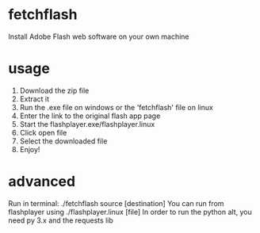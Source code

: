 # fetchflash
Install Adobe Flash web software on your own machine

# usage
1. Download the zip file
2. Extract it
3. Run the .exe file on windows or the 'fetchflash' file on linux
4. Enter the link to the original flash app page
5. Start the flashplayer.exe/flashplayer.linux
6. Click open file
7. Select the downloaded file
8. Enjoy!
# advanced
Run in terminal:
./fetchflash source [destination]
You can run from flashplayer using ./flashplayer.linux [file]
In order to run the python alt, you need py 3.x and the requests lib
